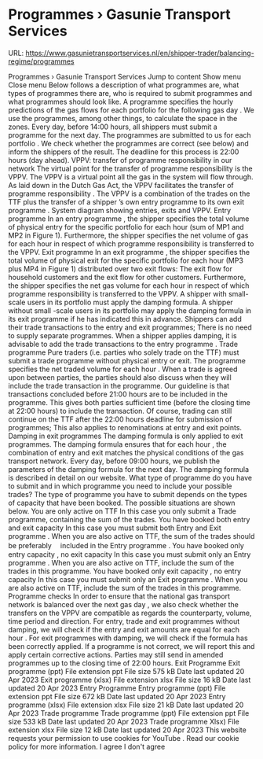 # Programmes › Gasunie Transport Services

URL: https://www.gasunietransportservices.nl/en/shipper-trader/balancing-regime/programmes

Programmes › Gasunie Transport Services
Jump to content
Show menu
Close menu
Below follows a description of what programmes are, what types of programmes there are, who is required to submit programmes and what programmes should look like.
A programme specifies the hourly predictions of the
gas
flows for each
portfolio
for the following
gas day
. We use the programmes, among other things, to calculate the space in the zones. Every day, before 14:00 hours, all shippers must submit a programme for the next day. The programmes are submitted to us for each
portfolio
.
We check whether the programmes are correct (see below) and inform the shippers of the result. The deadline for this process is 22:00 hours (day ahead).
VPPV: transfer of
programme responsibility
in our network
The virtual point for the transfer of
programme responsibility
is the VPPV. The VPPV is a virtual point all the
gas
in the
system
will flow through.
As laid down in the Dutch
Gas
Act, the VPPV facilitates the transfer of
programme responsibility
. The VPPV is a combination of the trades on the TTF plus the transfer of a
shipper
’s own
entry programme
to its own
exit programme
.
System
diagram showing entries, exits and VPPV.
Entry programme
In an
entry programme
, the
shipper
specifies the total volume of physical entry for the specific
portfolio
for each
hour
(sum of MP1 and MP2 in Figure 1). Furthermore, the
shipper
specifies the net volume of
gas
for each
hour
in respect of which
programme responsibility
is transferred to the VPPV.
Exit programme
In an
exit programme
, the
shipper
specifies the total volume of physical exit for the specific
portfolio
for each
hour
(MP3 plus MP4 in Figure 1) distributed over two exit flows: The exit flow for household customers and the exit flow for other customers. Furthermore, the
shipper
specifies the net
gas
volume for each
hour
in respect of which
programme responsibility
is transferred to the VPPV. A
shipper
with small-scale users in its
portfolio
must apply the damping formula. A
shipper
without small -scale users in its
portfolio
may apply the damping formula in its
exit programme
if he has indicated this in advance.
Shippers can add their trade transactions to the entry and exit programmes; There is no need to
supply
separate programmes. When a
shipper
applies damping, it is advisable to add the trade transactions to the
entry programme
.
Trade programme
Pure traders (i.e. parties who solely trade on the TTF) must submit a trade programme without physical entry or exit. The programme specifies the net traded volume for each
hour
.
When a trade is agreed upon between parties, the parties should also discuss when they will include the trade transaction in the programme. Our guideline is that transactions concluded before 21:00 hours are to be included in the programme. This gives both parties sufficient time (before the closing time at 22:00 hours) to include the transaction.
Of course, trading can still continue on the TTF after the 22:00 hours deadline for submission of programmes; This also applies to renominations at entry and exit points.
Damping in exit programmes
The damping formula is only applied to exit programmes. The damping formula ensures that for each
hour
, the combination of entry and exit matches the physical conditions of the
gas
transport network. Every day, before 09:00 hours, we publish the parameters of the damping formula for the next day. The damping formula is described in detail on our website.
What type of programme do you have to submit and in which programme you need to include your possible trades?
The type of programme you have to submit depends on the types of
capacity
that have been booked. The possible situations are shown below.
You are only active on TTF
In this case you only submit a Trade programme, containing the sum of the trades.
You have booked both entry and
exit capacity
In this case you must submit both Entry and
Exit programme
. When you are also active on TTF, the sum of the trades should be preferably　 included in the
Entry programme
.
You have booked only
entry capacity
, no
exit capacity
In this case you must submit only an
Entry programme
. When you are also active on TTF, include the sum of the trades in this programme.
You have booked only
exit capacity
, no
entry capacity
In this case you must submit only an
Exit programme
. When you are also active on TTF, include the sum of the trades in this programme.
Programme checks
In order to ensure that the national
gas
transport network is balanced over the next
gas day
, we also check whether the transfers on the VPPV are compatible as regards the counterparty, volume, time period and direction. For entry, trade and exit programmes without damping, we will check if the entry and exit amounts are equal for each
hour
. For exit programmes with damping, we will check if the formula has been correctly applied. If a programme is not correct, we will report this and apply certain corrective actions. Parties may still send in amended programmes up to the closing time of 22:00 hours.
Exit Programme
Exit programme (ppt)
File extension
ppt
File size
575 kB
Date last updated
20 Apr 2023
Exit programme (xlsx)
File extension
xlsx
File size
16 kB
Date last updated
20 Apr 2023
Entry Programme
Entry programme (ppt)
File extension
ppt
File size
672 kB
Date last updated
20 Apr 2023
Entry programme (xlsx)
File extension
xlsx
File size
21 kB
Date last updated
20 Apr 2023
Trade programme
Trade programme (ppt)
File extension
ppt
File size
533 kB
Date last updated
20 Apr 2023
Trade programme Xlsx)
File extension
xlsx
File size
12 kB
Date last updated
20 Apr 2023
This website requests your permission to use cookies for
YouTube
. Read our
cookie policy
for more information.
I agree
I don't agree